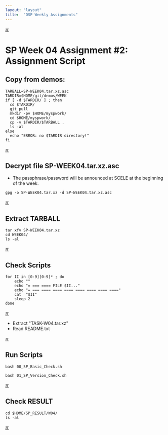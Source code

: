 ```yaml
---
layout: "layout"
title:  "OSP Weekly Assignments"
---
```


[&#x213C;](#idxXXX)<br id="idx000">
# SP Week 04 Assignment #2: Assignment Script

## Copy from demos:

```
TARBALL=SP-WEEK04.tar.xz.asc
TARDIR=$HOME/git/demos/WEEK
if [ -d $TARDIR/ ] ; then
  cd $TARDIR/
  git pull
  mkdir -pv $HOME/myspwork/
  cd $HOME/myspwork/
  cp -v $TARDIR/$TARBALL .
  ls -al
else
  echo "ERROR: no $TARDIR directory!"
fi

```

[&#x213C;](#)<br id="idx001">
## Decrypt file SP-WEEK04.tar.xz.asc

* The passphrase/password will be announced at SCELE at the beginning of the week.

```
gpg -o SP-WEEK04.tar.xz -d SP-WEEK04.tar.xz.asc

```

[&#x213C;](#)<br id="idx002">
## Extract TARBALL
```
tar xfv SP-WEEK04.tar.xz
cd WEEK04/
ls -al

```

[&#x213C;](#)<br id="idx003">
## Check Scripts
```
for II in [0-9][0-9]* ; do
    echo ""
    echo "= === ==== FILE $II..."
    echo "= === ==== ==== ==== ==== ==== ==== ===="
    cat  "$II"
    sleep 2
done

```

[&#x213C;](#)<br id="idx004">

* Extract "TASK-W04.tar.xz"
* Read README.txt


[&#x213C;](#)<br id="idx005">
## Run Scripts

```
bash 00_SP_Basic_Check.sh

bash 01_SP_Version_Check.sh

```

[&#x213C;](#)<br id="idx006">
## Check RESULT
```
cd $HOME/SP_RESULT/W04/
ls -al

```

[&#x213C;](#)<br id="idxXXX"><br>

